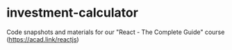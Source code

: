 # investment-calculator
Code snapshots and materials for our "React - The Complete Guide" course (https://acad.link/reactjs)
